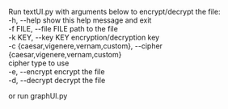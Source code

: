 Run textUI.py with arguments below to encrypt/decrypt the file:  
  -h, --help            show this help message and exit  
  -f FILE, --file FILE  path to the file  
  -k KEY, --key KEY     encryption/decryption key  
  -c {caesar,vigenere,vernam,custom}, --cipher {caesar,vigenere,vernam,custom}  
                        cipher type to use  
  -e, --encrypt         encrypt the file  
  -d, --decrypt         decrypt the file  
  
or run graphUI.py  
